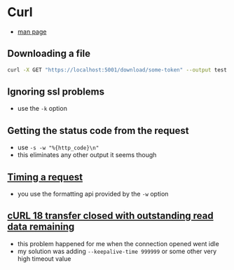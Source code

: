 # Curl

- [man page](https://linux.die.net/man/1/curl)

## Downloading a file

```bash
curl -X GET "https://localhost:5001/download/some-token" --output test.zip
```

## Ignoring ssl problems

- use the `-k` option

## Getting the status code from the request

- use `-s -w "%{http_code}\n"`
- this eliminates any other output it seems though

## [Timing a request](https://stackoverflow.com/questions/18215389/how-do-i-measure-request-and-response-times-at-once-using-curl?rq=1)

- you use the formatting api provided by the `-w` option

## [cURL 18 transfer closed with outstanding read data remaining](https://bobcares.com/blog/curl-18-transfer-closed-with-outstanding-read-data-remaining/)

- this problem happened for me when the connection opened went idle
- my solution was adding `--keepalive-time 999999` or some other very high timeout value
